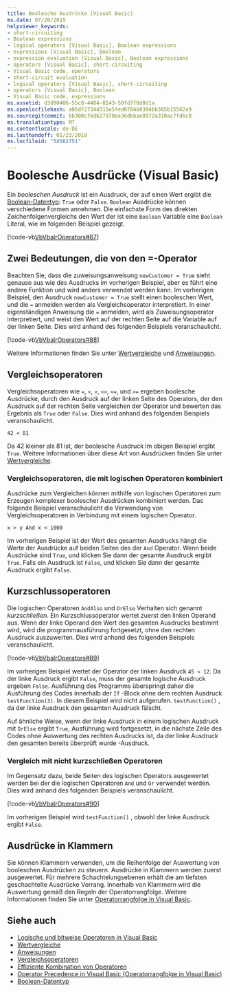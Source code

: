 ```yaml
---
title: Boolesche Ausdrücke (Visual Basic)
ms.date: 07/20/2015
helpviewer_keywords:
- short-circuiting
- Boolean expressions
- logical operators [Visual Basic], Boolean expressions
- expressions [Visual Basic], Boolean
- expression evaluation [Visual Basic], Boolean expressions
- operators [Visual Basic], short-circuiting
- Visual Basic code, operators
- short-circuit evaluation
- logical operators [Visual Basic], short-circuiting
- operators [Visual Basic], Boolean
- Visual Basic code, expressions
ms.assetid: d3d90406-55c8-4404-8143-50fd7f0d0d1a
ms.openlocfilehash: a86df2734d315e5fed0784b0394bb305b15562a9
ms.sourcegitcommit: 6b308cf6d627d78ee36dbbae8972a310ac7fd6c8
ms.translationtype: MT
ms.contentlocale: de-DE
ms.lasthandoff: 01/23/2019
ms.locfileid: "54562751"
---
```

# <a name="boolean-expressions-visual-basic"></a>Boolesche Ausdrücke (Visual Basic)
Ein *booleschen Ausdruck* ist ein Ausdruck, der auf einen Wert ergibt die [Boolean-Datentyp](../../../../visual-basic/language-reference/data-types/boolean-data-type.md): `True` oder `False`. `Boolean` Ausdrücke können verschiedene Formen annehmen. Die einfachste Form des direkten Zeichenfolgenvergleichs den Wert der ist eine `Boolean` Variable eine `Boolean` Literal, wie im folgenden Beispiel gezeigt.  
  
 [!code-vb[VbVbalrOperators#87](../../../../visual-basic/language-reference/operators/codesnippet/VisualBasic/boolean-expressions_1.vb)]  
  
## <a name="two-meanings-of-the--operator"></a>Zwei Bedeutungen, die von den =-Operator  
 Beachten Sie, dass die zuweisungsanweisung `newCustomer = True` sieht genauso aus wie des Ausdrucks im vorherigen Beispiel, aber es führt eine andere Funktion und wird anders verwendet werden kann. Im vorherigen Beispiel, den Ausdruck `newCustomer = True` stellt einen booleschen Wert, und die `=` anmelden werden als Vergleichsoperator interpretiert. In einer eigenständigen Anweisung die `=` anmelden, wird als Zuweisungsoperator interpretiert, und weist den Wert auf der rechten Seite auf die Variable auf der linken Seite. Dies wird anhand des folgenden Beispiels veranschaulicht.  
  
 [!code-vb[VbVbalrOperators#88](../../../../visual-basic/language-reference/operators/codesnippet/VisualBasic/boolean-expressions_2.vb)]  
  
 Weitere Informationen finden Sie unter [Wertvergleiche](../../../../visual-basic/programming-guide/language-features/operators-and-expressions/value-comparisons.md) und [Anweisungen](../../../../visual-basic/language-reference/statements/index.md).  
  
## <a name="comparison-operators"></a>Vergleichsoperatoren  
 Vergleichsoperatoren wie `=`, `<`, `>`, `<>`, `<=`, und `>=` ergeben boolesche Ausdrücke, durch den Ausdruck auf der linken Seite des Operators, der den Ausdruck auf der rechten Seite vergleichen der Operator und bewerten das Ergebnis als `True` oder `False`. Dies wird anhand des folgenden Beispiels veranschaulicht.  
  
 `42 < 81`  
  
 Da 42 kleiner als 81 ist, der boolesche Ausdruck im obigen Beispiel ergibt `True`. Weitere Informationen über diese Art von Ausdrücken finden Sie unter [Wertvergleiche](../../../../visual-basic/programming-guide/language-features/operators-and-expressions/value-comparisons.md).  
  
### <a name="comparison-operators-combined-with-logical-operators"></a>Vergleichsoperatoren, die mit logischen Operatoren kombiniert  
 Ausdrücke zum Vergleichen können mithilfe von logischen Operatoren zum Erzeugen komplexer boolescher Ausdrücken kombiniert werden. Das folgende Beispiel veranschaulicht die Verwendung von Vergleichsoperatoren in Verbindung mit einem logischen Operator.  
  
 `x > y And x < 1000`  
  
 Im vorherigen Beispiel ist der Wert des gesamten Ausdrucks hängt die Werte der Ausdrücke auf beiden Seiten des der `And` Operator. Wenn beide Ausdrücke sind `True`, und klicken Sie dann der gesamte Ausdruck ergibt `True`. Falls ein Ausdruck ist `False`, und klicken Sie dann der gesamte Ausdruck ergibt `False`.  
  
## <a name="short-circuiting-operators"></a>Kurzschlussoperatoren  
 Die logischen Operatoren `AndAlso` und `OrElse` Verhalten sich genannt *kurzschließen*. Ein Kurzschlussoperator wertet zuerst den linken Operand aus. Wenn der linke Operand den Wert des gesamten Ausdrucks bestimmt wird, wird die programmausführung fortgesetzt, ohne den rechten Ausdruck auszuwerten. Dies wird anhand des folgenden Beispiels veranschaulicht.  
  
 [!code-vb[VbVbalrOperators#89](../../../../visual-basic/language-reference/operators/codesnippet/VisualBasic/boolean-expressions_3.vb)]  
  
 Im vorherigen Beispiel wertet der Operator der linken Ausdruck `45 < 12`. Da der linke Ausdruck ergibt `False`, muss der gesamte logische Ausdruck ergeben `False`. Ausführung des Programms überspringt daher die Ausführung des Codes innerhalb der `If` -Block ohne dem rechten Ausdruck `testFunction(3)`. In diesem Beispiel wird nicht aufgerufen. `testFunction()` , da der linke Ausdruck den gesamten Ausdruck fälscht.  
  
 Auf ähnliche Weise, wenn der linke Ausdruck in einem logischen Ausdruck mit `OrElse` ergibt `True`, Ausführung wird fortgesetzt, in die nächste Zeile des Codes ohne Auswertung des rechten Ausdrucks ist, da der linke Ausdruck den gesamten bereits überprüft wurde -Ausdruck.  
  
### <a name="comparison-with-non-short-circuiting-operators"></a>Vergleich mit nicht kurzschließen Operatoren  
 Im Gegensatz dazu, beide Seiten des logischen Operators ausgewertet werden bei der die logischen Operatoren `And` und `Or` verwendet werden. Dies wird anhand des folgenden Beispiels veranschaulicht.  
  
 [!code-vb[VbVbalrOperators#90](../../../../visual-basic/language-reference/operators/codesnippet/VisualBasic/boolean-expressions_4.vb)]  
  
 Im vorherigen Beispiel wird `testFunction()` , obwohl der linke Ausdruck ergibt `False`.  
  
## <a name="parenthetical-expressions"></a>Ausdrücke in Klammern  
 Sie können Klammern verwenden, um die Reihenfolge der Auswertung von booleschen Ausdrücken zu steuern. Ausdrücke in Klammern werden zuerst ausgewertet. Für mehrere Schachtelungsebenen erhält die am tiefsten geschachtelte Ausdrücke Vorrang. Innerhalb von Klammern wird die Auswertung gemäß den Regeln der Operatorrangfolge. Weitere Informationen finden Sie unter [Operatorrangfolge in Visual Basic](../../../../visual-basic/language-reference/operators/operator-precedence.md).  
  
## <a name="see-also"></a>Siehe auch
- [Logische und bitweise Operatoren in Visual Basic](../../../../visual-basic/programming-guide/language-features/operators-and-expressions/logical-and-bitwise-operators.md)
- [Wertvergleiche](../../../../visual-basic/programming-guide/language-features/operators-and-expressions/value-comparisons.md)
- [Anweisungen](../../../../visual-basic/programming-guide/language-features/statements.md)
- [Vergleichsoperatoren](../../../../visual-basic/language-reference/operators/comparison-operators.md)
- [Effiziente Kombination von Operatoren](../../../../visual-basic/programming-guide/language-features/operators-and-expressions/efficient-combination-of-operators.md)
- [Operator Precedence in Visual Basic (Operatorrangfolge in Visual Basic)](../../../../visual-basic/language-reference/operators/operator-precedence.md)
- [Boolean-Datentyp](../../../../visual-basic/language-reference/data-types/boolean-data-type.md)

